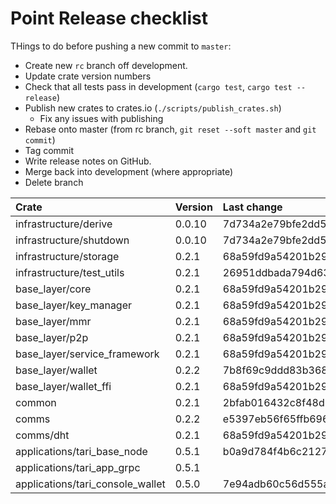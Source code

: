 # Point Release checklist

THings to do before pushing a new commit to `master`:

* Create new `rc` branch off development.
* Update crate version numbers
* Check that all tests pass in development (`cargo test`, `cargo test --release`)
* Publish new crates to crates.io (`./scripts/publish_crates.sh`)
  * Fix any issues with publishing
* Rebase onto master (from rc branch, `git reset --soft master` and `git commit`)
* Tag commit
* Write release notes on GitHub.
* Merge back into development (where appropriate)
* Delete branch

| Crate                        | Version | Last change                              |
|:-----------------------------|:--------|:-----------------------------------------|
| infrastructure/derive        | 0.0.10  | 7d734a2e79bfe2dd5d4ae00a2b760614d21e69c4 |
| infrastructure/shutdown      | 0.0.10  | 7d734a2e79bfe2dd5d4ae00a2b760614d21e69c4 |
| infrastructure/storage       | 0.2.1   | 68a59fd9a54201b2955f8a8924a63c6b402d9df3 |
| infrastructure/test_utils    | 0.2.1   | 26951ddbada794d637c740a8ea4f84057ccdc7a2 |
| base_layer/core              | 0.2.1   | 68a59fd9a54201b2955f8a8924a63c6b402d9df |
| base_layer/key_manager       | 0.2.1   | 68a59fd9a54201b2955f8a8924a63c6b402d9df3 |
| base_layer/mmr               | 0.2.1   | 68a59fd9a54201b2955f8a8924a63c6b402d9df3 |
| base_layer/p2p               | 0.2.1   | 68a59fd9a54201b2955f8a8924a63c6b402d9df3 |
| base_layer/service_framework | 0.2.1   | 68a59fd9a54201b2955f8a8924a63c6b402d9df3 |
| base_layer/wallet            | 0.2.2   | 7b8f69c9ddd83b36847cf33a07222852eb6e431b |
| base_layer/wallet_ffi        | 0.2.1   | 68a59fd9a54201b2955f8a8924a63c6b402d9df3 |
| common                       | 0.2.1   | 2bfab016432c8f48d8f5e69c265c82f526e59f34 |
| comms                        | 0.2.2   | e5397eb56f65ffb696fb6dadcf8b5d548ebe87f6 |
| comms/dht                    | 0.2.1   | 68a59fd9a54201b2955f8a8924a63c6b402d9df3 |
| applications/tari_base_node  | 0.5.1   | b0a9d784f4b6c21276e652a526eb40e1eb9931e6 |
| applications/tari_app_grpc   | 0.5.1 |  | 
| applications/tari_console_wallet | 0.5.0 | 7e94adb60c56d555af45af0cf0c65f439432713c | 
